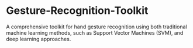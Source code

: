 # Gesture-Recognition-Toolkit
A comprehensive toolkit for hand gesture recognition using both traditional machine learning methods, such as Support Vector Machines (SVM), and deep learning approaches.
